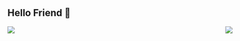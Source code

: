 ## Hello Friend 🤖 ##

<div style="display: flex; justify-content: space-between; align-items: center">
  <div>
    <img src="https://github-readme-stats.vercel.app/api?username=pedrohilan&theme=dark" />
  </div>
  <div>
    <img src="https://github-readme-stats.vercel.app/api/top-langs/?username=pedrohilan&theme=dark&layout=compact" />
  </div>
</div>

<!--
**pedrohilan/pedrohilan** is a ✨ _special_ ✨ repository because its `README.md` (this file) appears on your GitHub profile.

Here are some ideas to get you started:

- 🔭 I’m currently working on ...
- 🌱 I’m currently learning ...
- 👯 I’m looking to collaborate on ...
- 🤔 I’m looking for help with ...
- 💬 Ask me about ...
- 📫 How to reach me: ...
- 😄 Pronouns: ...
- ⚡ Fun fact: ...
-->
